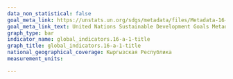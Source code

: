 ```yaml
---
data_non_statistical: false
goal_meta_link: https://unstats.un.org/sdgs/metadata/files/Metadata-16-0B-01.pdf
goal_meta_link_text: United Nations Sustainable Development Goals Metadata (pdf 1361kB)
graph_type: bar
indicator_name: global_indicators.16-a-1-title
graph_title: global_indicators.16-a-1-title
national_geographical_coverage: Кыргызская Республика
measurement_units: 

---
```

